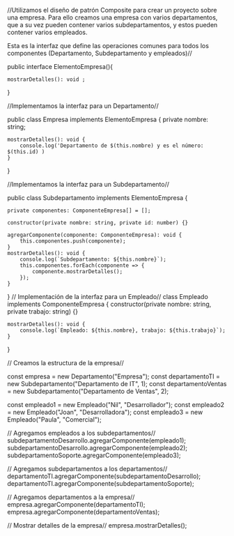 //Utilizamos el diseño de patrón Composite para crear un proyecto sobre una empresa. Para ello creamos una empresa con varios departamentos, que a su vez pueden contener varios subdepartamentos, y estos pueden contener varios empleados.

Esta es la interfaz que define las operaciones comunes para todos los componentes (Departamento, Subdepartamento y empleados)//

public interface ElementoEmpresa(){

    mostrarDetalles(): void ;
}

//Implementamos la interfaz para un Departamento//

public class Empresa implements ElementoEmpresa {
    private nombre: string;
    
    mostrarDetalles(): void {
        console.log('Departamento de $(this.nombre) y es el número: $(this.id) )
    }
}

//Implementamos la interfaz para un Subdepartamento//

public class Subdepartamento implements ElementoEmpresa {

    private componentes: ComponenteEmpresa[] = [];

    constructor(private nombre: string, private id: number) {}

    agregarComponente(componente: ComponenteEmpresa): void {
        this.componentes.push(componente);
    }
    mostrarDetalles(): void {
        console.log(`Subdepartamento: ${this.nombre}`);
        this.componentes.forEach(componente => {
            componente.mostrarDetalles();
        });
    }
}
// Implementación de la interfaz para un Empleado//
class Empleado implements ComponenteEmpresa {
    constructor(private nombre: string, private trabajo: string) {}

    mostrarDetalles(): void {
        console.log(`Empleado: ${this.nombre}, trabajo: ${this.trabajo}`);
    }
}

// Creamos  la estructura de la empresa//

const empresa = new Departamento("Empresa");
const departamentoTI = new Subdepartamento("Departamento de IT", 1);
const departamentoVentas = new Subdepartamento("Departamento de Ventas", 2);

const empleado1 = new Empleado("Nil", "Desarrollador");
const empleado2 = new Empleado("Joan", "Desarrolladora");
const empleado3 = new Empleado("Paula", "Comercial");

// Agregamos empleados a los subdepartamentos//
subdepartamentoDesarrollo.agregarComponente(empleado1);
subdepartamentoDesarrollo.agregarComponente(empleado2);
subdepartamentoSoporte.agregarComponente(empleado3);

// Agregamos subdepartamentos a los departamentos//
departamentoTI.agregarComponente(subdepartamentoDesarrollo);
departamentoTI.agregarComponente(subdepartamentoSoporte);

// Agregamos departamentos a la empresa//
empresa.agregarComponente(departamentoTI);
empresa.agregarComponente(departamentoVentas);

// Mostrar detalles de la empresa//
empresa.mostrarDetalles();





